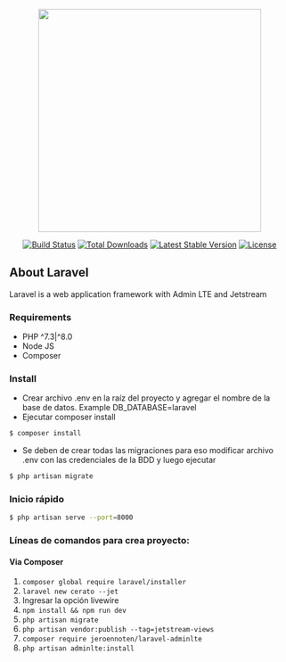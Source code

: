 <p align="center"><a href="https://laravel.com" target="_blank"><img src="https://raw.githubusercontent.com/laravel/art/master/logo-lockup/5%20SVG/2%20CMYK/1%20Full%20Color/laravel-logolockup-cmyk-red.svg" width="400"></a></p>

<p align="center">
<a href="https://travis-ci.org/laravel/framework"><img src="https://travis-ci.org/laravel/framework.svg" alt="Build Status"></a>
<a href="https://packagist.org/packages/laravel/framework"><img src="https://img.shields.io/packagist/dt/laravel/framework" alt="Total Downloads"></a>
<a href="https://packagist.org/packages/laravel/framework"><img src="https://img.shields.io/packagist/v/laravel/framework" alt="Latest Stable Version"></a>
<a href="https://packagist.org/packages/laravel/framework"><img src="https://img.shields.io/packagist/l/laravel/framework" alt="License"></a>
</p>

## About Laravel

Laravel is a web application framework with Admin LTE and Jetstream


### Requirements

-  PHP ^7.3|^8.0
-  Node JS
-  Composer

### Install
- Crear archivo .env en la raíz del proyecto y agregar el nombre de la base de datos. Example DB_DATABASE=laravel
- Ejecutar composer install
```bash
$ composer install
```
- Se deben de crear todas las migraciones para eso modificar archivo .env con las credenciales de la BDD y luego ejecutar
```bash
$ php artisan migrate
```

### Inicio rápido
```bash
$ php artisan serve --port=8000
```

### Líneas de comandos para crea proyecto:
#### Via Composer
1. `composer global require laravel/installer` 
2.  `laravel new cerato --jet`  
3.   Ingresar la opción livewire
4.  `npm install && npm run dev`  
5.  `php artisan migrate`  
6.  `php artisan vendor:publish --tag=jetstream-views`  
7.  `composer require jeroennoten/laravel-adminlte`  
8.  `php artisan adminlte:install`  
